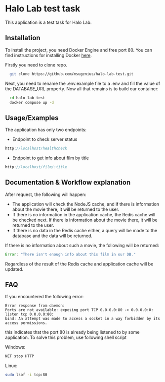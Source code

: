 # Halo Lab test task

This application is a test task for Halo Lab.


## Installation

To install the project, you need Docker Engine and free port 80. You can find instructions for installing Docker [here](https://docs.docker.com/get-docker/).

Firstly you need to clone repo.
```bash
  git clone https://github.com/msugenius/halo-lab-test.git
```

Next, you need to rename the .env.example file to a .env and fill the value of the DATABASE_URL property. Now all that remains is to build our container:
```bash
  cd halo-lab-test 
  docker compose up -d
```
## Usage/Examples
The application has only two endpoints:

- Endpoint to check server status
```javascript
http://localhost/healthcheck
``` 
- Endpoint to get info about film by title
```javascript
http://localhost/film/:title
``` 

## Documentation & Workflow explanation

After request, the following will happen:

- The application will check the NodeJS cache, and if there is information about the movie there, it will be returned to the user.
- If there is no information in the application cache, the Redis cache will be checked next. If there is information about the movie there, it will be returned to the user.
- If there is no data in the Redis cache either, a query will be made to the database and the data will be returned.

If there is no information about such a movie, the following will be returned:
```javascript
Error: "There isn't enough info about this film in our DB."
```
Regardless of the result of the Redis cache and application cache will be updated.

## FAQ
If you encountered the following error:

```error
Error response from daemon: 
Ports are not available: exposing port TCP 0.0.0.0:80 -> 0.0.0.0:0: listen tcp 0.0.0.0:80:
bind: An attempt was made to access a socket in a way forbidden by its access permissions.
```
this indicates that the port 80 is already being listened to by some application. To solve this problem, use following shell script

Windows:
```bash
NET stop HTTP
```
Linux:
```bash
sudo lsof -i tcp:80
```
